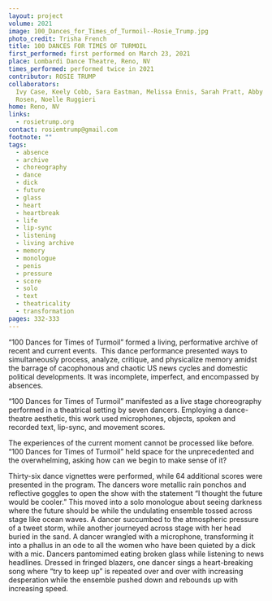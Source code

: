 ```yaml
---
layout: project
volume: 2021
image: 100_Dances_for_Times_of_Turmoil--Rosie_Trump.jpg
photo_credit: Trisha French
title: 100 DANCES FOR TIMES OF TURMOIL
first_performed: first performed on March 23, 2021
place: Lombardi Dance Theatre, Reno, NV
times_performed: performed twice in 2021
contributor: ROSIE TRUMP
collaborators:
  Ivy Case, Keely Cobb, Sara Eastman, Melissa Ennis, Sarah Pratt, Abby
  Rosen, Noelle Ruggieri
home: Reno, NV
links:
  - rosietrump.org
contact: rosiemtrump@gmail.com
footnote: ""
tags:
  - absence
  - archive
  - choreography
  - dance
  - dick
  - future
  - glass
  - heart
  - heartbreak
  - life
  - lip-sync
  - listening
  - living archive
  - memory
  - monologue
  - penis
  - pressure
  - score
  - solo
  - text
  - theatricality
  - transformation
pages: 332-333
---
```


“100 Dances for Times of Turmoil” formed a living, performative archive of recent and current events.  This dance performance presented ways to simultaneously process, analyze, critique, and physicalize memory amidst the barrage of cacophonous and chaotic US news cycles and domestic political developments. It was incomplete, imperfect, and encompassed by absences.

“100 Dances for Times of Turmoil” manifested as a live stage choreography performed in a theatrical setting by seven dancers. Employing a dance-theatre aesthetic, this work used microphones, objects, spoken and recorded text, lip-sync, and movement scores.

The experiences of the current moment cannot be processed like before. “100 Dances for Times of Turmoil” held space for the unprecedented and the overwhelming, asking how can we begin to make sense of it?

Thirty-six dance vignettes were performed, while 64 additional scores were presented in the program. The dancers wore metallic rain ponchos and reflective goggles to open the show with the statement “I thought the future would be cooler.” This moved into a solo monologue about seeing darkness where the future should be while the undulating ensemble tossed across stage like ocean waves. A dancer succumbed to the atmospheric pressure of a tweet storm, while another journeyed across stage with her head buried in the sand. A dancer wrangled with a microphone, transforming it into a phallus in an ode to all the women who have been quieted by a dick with a mic. Dancers pantomimed eating broken glass while listening to news headlines. Dressed in fringed blazers, one dancer sings a heart-breaking song where “try to keep up” is repeated over and over with increasing desperation while the ensemble pushed down and rebounds up with increasing speed.
